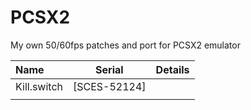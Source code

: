 # PCSX2
My own 50/60fps patches and port for PCSX2 emulator

| Name | Serial | Details |
| :---         |     :---:      |          ---: |
| Kill.switch   | [SCES-52124]    |     |
|     |        |       |
